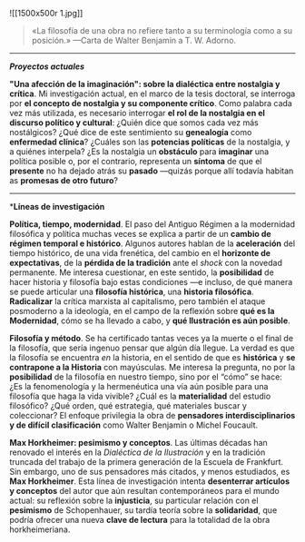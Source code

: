 ![[1500x500r 1.jpg]]

>«La filosofía de una obra no refiere tanto a su terminología como a su posición.»
>—Carta de Walter Benjamin a T. W. Adorno.

- - -

***Proyectos actuales***

**"Una afección de la imaginación": sobre la dialéctica entre nostalgia y crítica**. Mi investigación actual, en el marco de la tesis doctoral, se interroga por **el concepto de nostalgia y su componente crítico**. Como palabra cada vez más utilizada, es necesario interrogar **el rol de la nostalgia en el discurso político y cultural**: ¿Quién dice que somos cada vez más nostálgicos? ¿Qué dice de este sentimiento su **genealogía** como **enfermedad clínica**? ¿Cuáles son las **potencias políticas** de la nostalgia, y a quiénes interpela? ¿Es la nostalgia un **obstáculo** para **imaginar** una política posible o, por el contrario, representa un **síntoma** de que el **presente** no ha dejado atrás su **pasado** —quizás porque allí todavía habitan as **promesas de otro futuro**?

- - -

***Líneas de investigación**

**Política, tiempo, modernidad**. El paso del Antiguo Régimen a la modernidad filosófica y política muchas veces se explica a partir de un **cambio de régimen temporal e histórico**. Algunos autores hablan de la **aceleración** del tiempo histórico, de una vida frenética, del cambio en el **horizonte de expectativas**, de la **pérdida de la tradición** ante el *shock* con la novedad permanente. Me interesa cuestionar, en este sentido, la **posibilidad** de hacer historia y filosofía bajo estas condiciones —e incluso, de qué manera se puede articular una **filosofía histórica**, una **historia filosófica**. **Radicalizar** la crítica marxista al capitalismo, pero también el ataque posmoderno a la ideología, en el campo de la reflexión sobre **qué es la Modernidad**, cómo se ha llevado a cabo, y **qué Ilustración es aún posible**.

**Filosofía y método**. Se ha certificado tantas veces ya la muerte o el final de la filosofía, que sería ingenuo pensar que algún día llegue. La verdad es que la filosofía se encuentra _en_ la historia, en el sentido de que es **histórica** y **se contrapone a la Historia** con mayúsculas. Me interesa la pregunta, no por la **posibilidad** de la filosofía en nuestro tiempo, sino por el “cómo” se hace: ¿Es la fenomenología y la hermenéutica una vía aún posible para una filosofía que haga la vida vivible? ¿Cuál es la **materialidad** del estudio filosófico? ¿Qué orden, qué estrategia, qué materiales buscar y coleccionar? El enfoque privilegia la obra de **pensadores interdisciplinarios y de difícil clasificación** como Walter Benjamin o Michel Foucault.

**Max Horkheimer: pesimismo y conceptos**. Las últimas décadas han renovado el interés en la _Dialéctica de la Ilustración_ y en la tradición truncada del trabajo de la primera generación de la Escuela de Frankfurt. Sin embargo, uno de sus pensadores más citados, y menos estudiados, es **Max Horkheimer**. Esta línea de investigación intenta **desenterrar artículos y conceptos** del autor que aún resultan contemporáneos para el mundo actual: su reflexión sobre la **injusticia**, su particular relación con el **pesimismo** de Schopenhauer, su tardía teoría sobre la **solidaridad**, que podría ofrecer una nueva **clave de lectura** para la totalidad de la obra horkheimeriana.